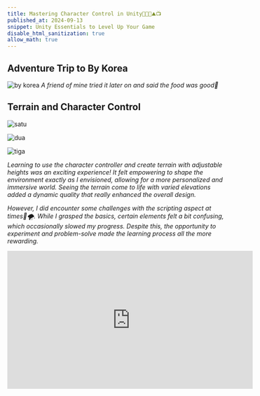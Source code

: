 ```yaml
---
title: Mastering Character Control in Unity👩‍💻👑⛰️📺
published_at: 2024-09-13
snippet: Unity Essentials to Level Up Your Game
disable_html_sanitization: true
allow_math: true
---
```


## Adventure Trip to By Korea
![by korea](bykorea.jpg)
*A friend of mine tried it later on and said the food was good🤤*

## Terrain and Character Control
![satu](week7satu.jpeg)

![dua](week7dua.jpeg)

![tiga](week7tiga.jpeg)

*Learning to use the character controller and create terrain with adjustable heights was an exciting experience! It felt empowering to shape the environment exactly as I envisioned, allowing for a more personalized and immersive world. Seeing the terrain come to life with varied elevations added a dynamic quality that really enhanced the overall design.*

*However, I did encounter some challenges with the scripting aspect at times🥲🌪️. While I grasped the basics, certain elements felt a bit confusing, which occasionally slowed my progress. Despite this, the opportunity to experiment and problem-solve made the learning process all the more rewarding.*

<iframe width="560" height="315" src="https://www.youtube.com/embed/f473C43s8nE?si=1AhEsnAJez2hDNi3" title="YouTube video player" frameborder="0" allow="accelerometer; autoplay; clipboard-write; encrypted-media; gyroscope; picture-in-picture; web-share" referrerpolicy="strict-origin-when-cross-origin" allowfullscreen></iframe>